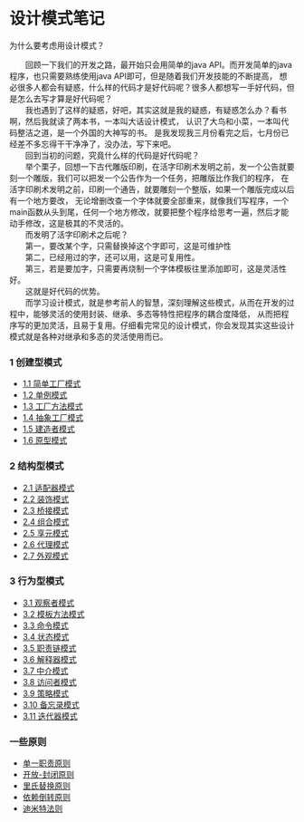 设计模式笔记
===

为什么要考虑用设计模式？<br>

&emsp;&emsp;回顾一下我们的开发之路，最开始只会用简单的java API。而开发简单的java程序，也只需要熟练使用java API即可，但是随着我们开发技能的不断提高，
想必很多人都会有疑惑，什么样的代码才是好代码呢？很多人都想写一手好代码，但是怎么去写才算是好代码呢？<br>
&emsp;&emsp;我也遇到了这样的疑惑，好吧，其实这就是我的疑惑，有疑惑怎么办？看书啊，然后我就读了两本书，一本叫大话设计模式，
认识了大鸟和小菜，一本叫代码整洁之道，是一个外国的大神写的书。
是我发现我三月份看完之后，七月份已经差不多忘得干干净净了，没办法，写下来吧。<br>
&emsp;&emsp;回到当初的问题，究竟什么样的代码是好代码呢？<br>
&emsp;&emsp;举个栗子，回想一下古代雕版印刷，在活字印刷术发明之前，发一个公告就要刻一个雕版，我们可以把发一个公告作为一个任务，把雕版比作我们的程序，
在活字印刷术发明之前，印刷一个通告，就要雕刻一个整版，如果一个雕版完成以后有一个地方要改，
无论增删改查一个字体就要全部重来，就像我们写程序，一个main函数从头到尾，任何一个地方修改，就要把整个程序给思考一遍，然后才能动手修改，这是极其的不灵活的。<br>
&emsp;&emsp;而发明了活字印刷术之后呢？<br>
&emsp;&emsp;第一，要改某个字，只需替换掉这个字即可，这是可维护性<br>
&emsp;&emsp;第二，已经用过的字，还可以用，这是可复用性。<br>
&emsp;&emsp;第三，若是要加字，只需要再烧制一个字体模板往里添加即可，这是灵活性好。<br>
&emsp;&emsp;这就是好代码的优势。<br>
&emsp;&emsp;而学习设计模式，就是参考前人的智慧，深刻理解这些模式，从而在开发的过程中，能够灵活的使用封装、继承、多态等特性把程序的耦合度降低，
从而把程序写的更加灵活，且易于复用。仔细看完常见的设计模式，你会发现其实这些设计模式就是各种对继承和多态的灵活使用而已。<br>

### 1 创建型模式
- [1.1 简单工厂模式](https://github.com/zhangonga/design-patterns/blob/master/md/create1_simple_factory_patterns.md)
- [1.2 单例模式]()
- [1.3 工厂方法模式](https://github.com/zhangonga/design-patterns/blob/master/md/create3_factory_method_patterns.md)
- [1.4 抽象工厂模式](https://github.com/zhangonga/design-patterns/blob/master/md/create4_abstract_factory.md)
- [1.5 建造者模式](https://github.com/zhangonga/design-patterns/blob/master/md/create5_builder_patterns.md)
- [1.6 原型模式](https://github.com/zhangonga/design-patterns/blob/master/md/create6_prototype_patterns.md)

### 2 结构型模式
- [2.1 适配器模式](https://github.com/zhangonga/design-patterns/blob/master/md/structure1_adapter_patterns.md)
- [2.2 装饰模式](https://github.com/zhangonga/design-patterns/blob/master/md/structure2_decorator_patterns.md)
- [2.3 桥接模式]()
- [2.4 组合模式](https://github.com/zhangonga/design-patterns/blob/master/md/structure4_composite_patterns.md)
- [2.5 享元模式]()
- [2.6 代理模式](https://github.com/zhangonga/design-patterns/blob/master/md/structure6_proxy_patterns.md)
- [2.7 外观模式](https://github.com/zhangonga/design-patterns/blob/master/md/structure7_facade_patterns.md)

### 3 行为型模式
- [3.1 观察者模式](https://github.com/zhangonga/design-patterns/blob/master/md/behavior1_publish_subscribe_patterns.md)
- [3.2 模板方法模式](https://github.com/zhangonga/design-patterns/blob/master/md/behavior2_template_method_patterns.md)
- [3.3 命令模式]()
- [3.4 状态模式](https://github.com/zhangonga/design-patterns/blob/master/md/behavior4_state_patterns.md)
- [3.5 职责链模式]()
- [3.6 解释器模式]()
- [3.7 中介模式]()
- [3.8 访问者模式]()
- [3.9 策略模式](https://github.com/zhangonga/design-patterns/blob/master/md/behavior9_strategy_patterns.md)
- [3.10 备忘录模式](https://github.com/zhangonga/design-patterns/blob/master/md/behavior10_memento_patterns.md)
- [3.11 迭代器模式]()

### 一些原则
- [单一职责原则](https://github.com/zhangonga/design-patterns/blob/master/md/some_principle.md#%E5%8D%95%E4%B8%80%E8%81%8C%E8%B4%A3%E5%8E%9F%E5%88%99single-responsibility-principle)
- [开放-封闭原则](https://github.com/zhangonga/design-patterns/blob/master/md/some_principle.md#%E5%BC%80%E6%94%BE-%E5%B0%81%E9%97%AD%E5%8E%9F%E5%88%99open-closeed-principle)
- [里氏替换原则](https://github.com/zhangonga/design-patterns/blob/master/md/some_principle.md#%E9%87%8C%E6%B0%8F%E6%9B%BF%E6%8D%A2%E5%8E%9F%E5%88%99liskov-substitution-pricciple)
- [依赖倒转原则](https://github.com/zhangonga/design-patterns/blob/master/md/some_principle.md#%E4%BE%9D%E8%B5%96%E5%80%92%E8%BD%AC%E5%8E%9F%E5%88%99dependency-inversion-principle)
- [迪米特法则](https://github.com/zhangonga/design-patterns/blob/master/md/some_principle.md#%E8%BF%AA%E7%B1%B3%E7%89%B9%E6%B3%95%E5%88%99law-of-demeter)
